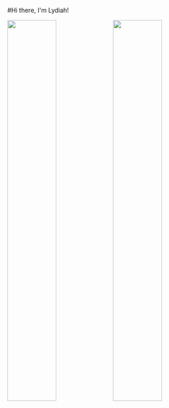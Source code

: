 #Hi there, I'm Lydiah!

<img align="left" width="47%" src="https://github-readme-stats.vercel.app/api?username=LydiahKamuyu&show_icons=true&theme=radical" />
<img align="left" width="47%" src="https://github-readme-stats.vercel.app/api/top-langs/?username=LydiaKamuyu&layout=compact" />
